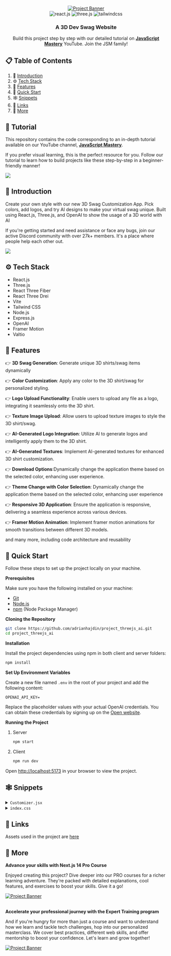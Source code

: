 <div align="center">
  <br />
    <a href="https://youtu.be/ZqEa8fTxypQ?feature=shared" target="_blank">
      <img src="https://github.com/adrianhajdin/project_threejs_ai/assets/151519281/a7ad05c5-28a5-423f-b6ac-c98f8a5c428a" alt="Project Banner">
    </a>
  <br />
 
  <div>
    <img src="https://img.shields.io/badge/-React_JS-black?style=for-the-badge&logoColor=white&logo=react&color=61DAFB" alt="react.js" />
    <img src="https://img.shields.io/badge/-Three_JS-black?style=for-the-badge&logoColor=white&logo=threedotjs&color=000000" alt="three.js" />
    <img src="https://img.shields.io/badge/-Tailwind_CSS-black?style=for-the-badge&logoColor=white&logo=tailwindcss&color=06B6D4" alt="tailwindcss" />
  </div>

  <h3 align="center">A 3D Dev Swag Website</h3>

   <div align="center">
     Build this project step by step with our detailed tutorial on <a href="https://www.youtube.com/@javascriptmastery/videos" target="_blank"><b>JavaScript Mastery</b></a> YouTube. Join the JSM family!
    </div>
</div>

## 📋 <a name="table">Table of Contents</a>

1. 🤖 [Introduction](#introduction)
2. ⚙️ [Tech Stack](#tech-stack)
3. 🔋 [Features](#features)
4. 🤸 [Quick Start](#quick-start)
5. 🕸️ [Snippets](#snippets)
6. 🔗 [Links](#links)
7. 🚀 [More](#more)

## 🚨 Tutorial

This repository contains the code corresponding to an in-depth tutorial available on our YouTube channel, <a href="https://www.youtube.com/@javascriptmastery/videos" target="_blank"><b>JavaScript Mastery</b></a>. 

If you prefer visual learning, this is the perfect resource for you. Follow our tutorial to learn how to build projects like these step-by-step in a beginner-friendly manner!

<a href="https://youtu.be/ZqEa8fTxypQ?feature=shared" target="_blank"><img src="https://github.com/sujatagunale/EasyRead/assets/151519281/1736fca5-a031-4854-8c09-bc110e3bc16d" /></a>

## <a name="introduction">🤖 Introduction</a>

Create your own style with our new 3D Swag Customization App. Pick colors, add logos, and try AI designs to make your virtual swag unique. Built using React.js, Three.js, and OpenAI to show the usage of a 3D world with AI

If you're getting started and need assistance or face any bugs, join our active Discord community with over 27k+ members. It's a place where people help each other out.

<a href="https://discord.com/invite/n6EdbFJ" target="_blank"><img src="https://github.com/sujatagunale/EasyRead/assets/151519281/618f4872-1e10-42da-8213-1d69e486d02e" /></a>

## <a name="tech-stack">⚙️ Tech Stack</a>

- React.js
- Three.js
- React Three Fiber
- React Three Drei
- Vite
- Tailwind CSS
- Node.js
- Express.js
- OpenAI
- Framer Motion
- Valtio

## <a name="features">🔋 Features</a>

👉 **3D Swag Generation**: Generate unique 3D shirts/swag items dynamically

👉 **Color Customization**: Apply any color to the 3D shirt/swag for personalized styling.

👉 **Logo Upload Functionality**: Enable users to upload any file as a logo, integrating it seamlessly onto the 3D shirt.

👉 **Texture Image Upload**: Allow users to upload texture images to style the 3D shirt/swag.

👉 **AI-Generated Logo Integration**: Utilize AI to generate logos and intelligently apply them to the 3D shirt.

👉 **AI-Generated Textures**: Implement AI-generated textures for enhanced 3D shirt customization.

👉 **Download Options**:Dynamically change the application theme based on the selected color, enhancing user experience.

👉 **Theme Change with Color Selection**: Dynamically change the application theme based on the selected color, enhancing user experience

👉 **Responsive 3D Application**: Ensure the application is responsive, delivering a seamless experience across various devices.

👉 **Framer Motion Animation**: Implement framer motion animations for smooth transitions between different 3D models.

and many more, including code architecture and reusability 

## <a name="quick-start">🤸 Quick Start</a>

Follow these steps to set up the project locally on your machine.

**Prerequisites**

Make sure you have the following installed on your machine:

- [Git](https://git-scm.com/)
- [Node.js](https://nodejs.org/en)
- [npm](https://www.npmjs.com/) (Node Package Manager)

**Cloning the Repository**

```bash
git clone https://github.com/adrianhajdin/project_threejs_ai.git
cd project_threejs_ai
```

**Installation**

Install the project dependencies using npm in both client and server folders:

```bash
npm install
```

**Set Up Environment Variables**

Create a new file named `.env` in the root of your project and add the following content:

```env
OPENAI_API_KEY=
```

Replace the placeholder values with your actual OpenAI credentials. You can obtain these credentials by signing up on the [Open website](https://openai.com/).

**Running the Project**

1. Server
   ```bash
   npm start
   ```
2. Client
   ```bash
   npm run dev
   ```

Open [http://localhost:5173](http://localhost:5173) in your browser to view the project.

## <a name="snippets">🕸️ Snippets</a>

<details>
<summary><code>Customizer.jsx</code></summary>

```javascript
<button className='download-btn' onClick={downloadCanvasToImage}>
  <img
    src={download}
    alt='download_image'
    className='w-3/5 h-3/5 object-contain'
  />
</button>
```
</details>

<details>
<summary><code>index.css</code></summary>

```css
@import url("https://fonts.googleapis.com/css2?family=Nunito+Sans:ital,wght@0,200;0,600;1,900&display=swap");
@import url("https://rsms.me/inter/inter.css");

@tailwind base;
@tailwind components;
@tailwind utilities;

html {
  font-family: "Inter", sans-serif;
}

@supports (font-variation-settings: normal) {
  html {
    font-family: "Inter var", sans-serif;
  }
}

.app {
  @apply relative w-full h-screen overflow-hidden;
}

.home {
  @apply w-fit xl:h-full flex xl:justify-between justify-start items-start flex-col xl:py-8 xl:px-36 sm:p-8 p-6 max-xl:gap-7 absolute z-10;
}

.home-content {
  @apply flex-1 xl:justify-center justify-start flex flex-col gap-10;
}

.head-text {
  @apply xl:text-[10rem] text-[6rem] xl:leading-[11rem] leading-[7rem] font-black text-black;
}

.download-btn {
  @apply w-14 h-14 flex justify-center items-center rounded-full glassmorphism cursor-pointer outline-none;
}

.editortabs-container {
  @apply glassmorphism w-16 border-[2px] rounded-lg flex flex-col justify-center items-center ml-1 py-4 gap-4;
}

.filtertabs-container {
  @apply absolute z-10 bottom-5 right-0 left-0 w-full flex justify-center items-center flex-wrap gap-4;
}

.aipicker-container {
  @apply absolute left-full ml-3 glassmorphism p-3 w-[195px] h-[220px] rounded-md flex flex-col gap-4;
}

.aipicker-textarea {
  @apply w-full bg-transparent text-sm border border-gray-300 p-2 outline-none flex-1;
}

.filepicker-container {
  @apply absolute left-full ml-3 glassmorphism p-3 w-[195px] h-[220px] flex flex-col rounded-md;
}

.filepicker-label {
  @apply border border-gray-300 py-1.5 px-2 rounded-md shadow-sm text-xs text-gray-700 focus:outline-none focus:ring-1 focus:ring-blue-500 focus:border-blue-500 cursor-pointer w-fit;
}

.tab-btn {
  @apply w-14 h-14 flex justify-center items-center cursor-pointer select-none;
}

.glassmorphism {
  background: rgba(255, 255, 255, 0.25);
  box-shadow: 0 2px 30px 0 rgba(31, 38, 135, 0.07);
  backdrop-filter: blur(4px);
  -webkit-backdrop-filter: blur(4px);
  border: 1px solid rgba(255, 255, 255, 0.18);
}

input[type="file"] {
  z-index: -1;
  position: absolute;
  opacity: 0;
}

.sketch-picker {
  width: 170px !important;
  background: rgba(255, 255, 255, 0.25) !important;
  box-shadow: 0 2px 30px 0 rgba(31, 38, 135, 0.07) !important;
  backdrop-filter: blur(4px) !important;
  -webkit-backdrop-filter: blur(4px) !important;
  border: 1px solid rgba(255, 255, 255, 0.18) !important;
  border-radius: 6px !important;
}

.sketch-picker > div:nth-child(3) {
  display: none !important;
}
```
</details>

## <a name="links">🔗 Links</a>

Assets used in the project are [here](https://drive.google.com/drive/folders/166wA5NsMV_5D8NN7ujDDbPXC1X65vf2I)

## <a name="more">🚀 More</a>

**Advance your skills with Next.js 14 Pro Course**

Enjoyed creating this project? Dive deeper into our PRO courses for a richer learning adventure. They're packed with detailed explanations, cool features, and exercises to boost your skills. Give it a go!

<a href="https://jsmastery.pro/next14" target="_blank">
<img src="https://github.com/sujatagunale/EasyRead/assets/151519281/557837ce-f612-4530-ab24-189e75133c71" alt="Project Banner">
</a>

<br />
<br />

**Accelerate your professional journey with the Expert Training program**

And if you're hungry for more than just a course and want to understand how we learn and tackle tech challenges, hop into our personalized masterclass. We cover best practices, different web skills, and offer mentorship to boost your confidence. Let's learn and grow together!

<a href="https://www.jsmastery.pro/masterclass" target="_blank">
<img src="https://github.com/sujatagunale/EasyRead/assets/151519281/fed352ad-f27b-400d-9b8f-c7fe628acb84" alt="Project Banner">
</a>

#
